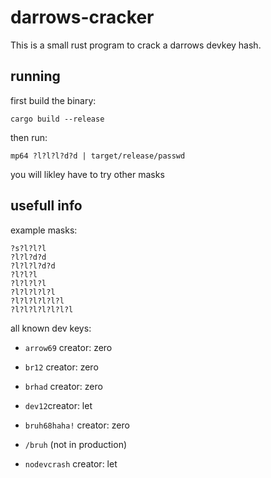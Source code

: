 # darrows-cracker

This is a small rust program to crack a darrows devkey hash.

## running

first build the binary:

``cargo build --release``

then run:

``mp64 ?l?l?l?d?d | target/release/passwd``

you will likley have to try other masks 

## usefull info

example masks:

```
?s?l?l?l
?l?l?d?d
?l?l?l?d?d
?l?l?l
?l?l?l?l
?l?l?l?l?l
?l?l?l?l?l?l
?l?l?l?l?l?l?l
```

all known dev keys:


- ``arrow69`` creator: zero

- ``br12`` creator: zero

- ``brhad`` creator: zero

- ``dev12``creator: let

- ``bruh68haha!`` creator: zero

- ``/bruh`` (not in production)

- ``nodevcrash`` creator: let
